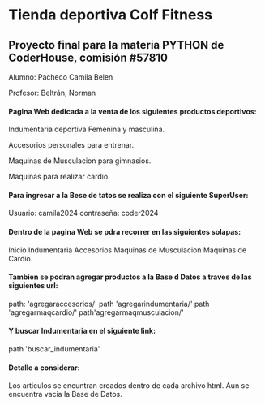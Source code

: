 # Tienda deportiva Colf Fitness

## Proyecto final para la materia PYTHON de CoderHouse, comisión #57810
Alumno: Pacheco Camila Belen

Profesor: Beltrán, Norman

####  Pagina Web dedicada a la venta de los siguientes productos deportivos:
Indumentaria deportiva Femenina y masculina.

Accesorios personales para entrenar.

Maquinas de Musculacion para gimnasios.

Maquinas para realizar cardio.

####  Para ingresar a la Bese de tatos se realiza con el siguiente SuperUser:

Usuario: camila2024
contraseña: coder2024


#### Dentro de la pagina Web se pdra recorrer en las siguientes solapas:

Inicio
Indumentaria
Accesorios
Maquinas de Musculacion 
Maquinas de Cardio.

#### Tambien se podran agregar productos a la Base d Datos a traves de las siguientes url:

path: 'agregaraccesorios/'
path 'agregarindumentaria/'
path 'agregarmaqcardio/'
path'agregarmaqmusculacion/'

#### Y buscar Indumentaria en el siguiente link:
path 'buscar_indumentaria'

#### Detalle a considerar: 
Los articulos se encuntran creados dentro de cada archivo html. Aun se encuentra vacia la Base de Datos.










